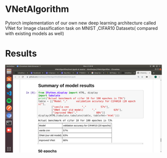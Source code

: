 # VNetAlgorithm
Pytorch implementation of our own new deep learning architecture called VNet for Image classification task on MNIST ,CIFAR10 Datasets( compared with existing models as well)
# Results
![alt text](https://raw.githubusercontent.com/vinotharjun/VNetAlgorithm/master/screenshot.png)
